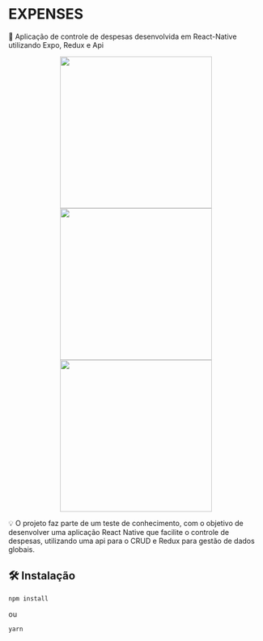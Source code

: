 # EXPENSES

📜 Aplicação de controle de despesas desenvolvida em React-Native utilizando Expo, Redux e Api

<p align="center">
<img src="https://user-images.githubusercontent.com/33927459/118713118-f333de80-b7f7-11eb-933a-c68b46b966d7.jpeg" width='300' />
<img src="https://user-images.githubusercontent.com/33927459/118713311-270f0400-b7f8-11eb-988b-45b0aab40530.jpeg" width='300' />
<img src="https://user-images.githubusercontent.com/33927459/118713364-355d2000-b7f8-11eb-848e-0e2133961f1c.jpeg" width='300' />
</p>

💡 O projeto faz parte de um teste de conhecimento, com o objetivo de desenvolver uma aplicação React Native que facilite o controle de despesas, utilizando uma api para o CRUD e Redux para gestão de dados globais.

## 🛠 Instalação

```sh
npm install
```
ou
```sh
yarn
```
